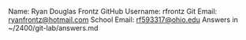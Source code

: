Name: Ryan Douglas Frontz
GitHub Username: rfrontz
Git Email: ryanfrontz@hotmail.com
School Email: rf593317@ohio.edu
Answers in ~/2400/git-lab/answers.md